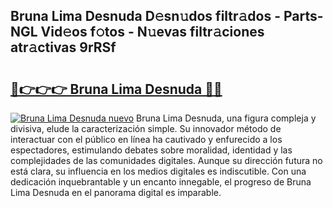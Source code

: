 ## Bruna Lima Desnuda D𝚎sn𝚞dos filtr𝚊dos - Parts-NGL Vid𝚎os f𝚘tos - N𝚞evas filtr𝚊ciones atr𝚊ctivas 9rRSf

# <h2><a href="http://mb92842.tromn.icu/?c=Bruna+Lima+Desnuda">🔗👉👉👉 Bruna Lima Desnuda 🔗🔗</a></h2>

[![Bruna Lima Desnuda nuevo](https://i.imgur.com/pEAQMta.gif)](http://mb92842.tromn.icu/?c=Bruna+Lima+Desnuda)
Bruna Lima Desnuda, una figura compleja y divisiva, elude la caracterización simple. Su innovador método de interactuar con el público en línea ha cautivado y enfurecido a los espectadores, estimulando debates sobre moralidad, identidad y las complejidades de las comunidades digitales. Aunque su dirección futura no está clara, su influencia en los medios digitales es indiscutible. Con una dedicación inquebrantable y un encanto innegable, el progreso de Bruna Lima Desnuda en el panorama digital es imparable.
